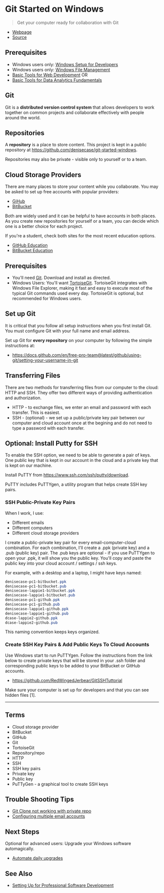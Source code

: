 # Git Started on Windows

> Get your computer ready for collaboration with Git

- [Webpage](https://denisecase.github.io/git-started-windows/)
- [Source](https://github.com/denisecase/git-started-windows)

## Prerequisites

- Windows users only: [Windows Setup for Developers](https://github.com/denisecase/windows-setup)
- Windows users only: [Windows File Management](https://github.com/denisecase/windows-file-management)
- [Basic Tools for Web Development](https://github.com/denisecase/basic-tools-for-webdev) OR
- [Basic Tools for Data Analytics Fundamentals](https://github.com/denisecase/basic-tools-for-data-analytics-fundamentals)

## Git

Git is a **distributed version control system** that allows developers to work together on common projects and collaborate effectively with people around the world.

## Repositories

A **repository** is a place to store content. This project is kept in a public repository at <https://github.com/denisecase/git-started-windows>.

Repositories may also be private - visible only to yourself or to a team.

## Cloud Storage Providers

There are many places to store your content while you collaborate. You may be asked to set up free accounts with popular providers:

- [GiHub](https://github.com/)
- [BitBucket](https://bitbucket.org)

Both are widely used and it can be helpful to have accounts in both places. As you create new repositories for yourself or a team, you can decide which one is a better choice for each project.

If you're a student, check both sites for the most recent education options.

- [GitHub Education](https://education.github.com/)
- [BitBucket Education](https://bitbucket.org/product/education)

## Prerequisites

- You'll need [Git](https://git-scm.com/). Download and install as directed.
- Windows Users: You'll want [TortoiseGit](https://tortoisegit.org/). TortoiseGit integrates with Windows File Explorer, making it fast and easy to execute most of the typical Git commands used every day. TortoiseGit is optional, but recommended for Windows users. 

## Set up Git

It is critical that you follow all setup instructions when you first install Git. You must configure Git with your full name and email address. 

Set up Git for **every repository** on your computer by following the simple instructions at:

- <https://docs.github.com/en/free-pro-team@latest/github/using-git/setting-your-username-in-git>

## Transferring Files

There are two methods for transferring files from our computer to the cloud: HTTP and SSH. They offer two different ways of providing authentication and authorization.

- HTTP - to exchange files, we enter an email and password with each transfer. This is easiest.
- SSH - (optional) - we set up a public/private key pair between our computer and cloud account once at the begining and do not need to type a password with each transfer.

## Optional: Install Putty for SSH

To enable the SSH option, we need to be able to generate a pair of keys. One public key that is kept in our account in the cloud and a private key that is kept on our machine.

Install PuTTY from <https://www.ssh.com/ssh/putty/download>.

PuTTY includes PuTTYgen, a utility program that helps create SSH key pairs.

### SSH Public-Private Key Pairs

When I work, I use:

- Different emails
- Different computers
- Different cloud storage providers

I create a public-private key pair for every email-computer-cloud combination. For each combination, I'll create a .ppk (private key) and a .pub (public key) pair. The .pub keys are optional - if you use PuTTYgen to open your .ppk, it will show you the public key. You'll copy and paste the public key into your cloud account / settings / ssh keys.

For example, with a desktop and a laptop, I might have keys named:

```PowerShell
denisecase-pc1-bitbucket.ppk
denisecase-pc1-bitbucket.pub
denisecase-lappie1-bitbucket.ppk
denisecase-lappie1-bitbucket.pub
denisecase-pc1-github.ppk
denisecase-pc1-github.pub
denisecase-lappie1-github.ppk
denisecase-lappie1-github.pub
dcase-lappie2-github.ppk
dcase-lappie2-github.pub
```

This naming convention keeps keys organized.

### Create SSH Key Pairs & Add Public Keys To Cloud Accounts

Use Windows start to run PuTTYgen. Follow the instructions from the link below to create private keys that will be stored in your .ssh folder and corresponding public keys to be added to your BitBucket or GitHub accounts.

- <https://github.com/RedWingedJerbear/GitSSHTuttorial>

Make sure your computer is set up for developers and that you can see hidden files [1].

---

## Terms

- Cloud storage provider
- BitBucket
- GitHub
- Git
- TortoiseGit
- Repository/repo
- HTTP
- SSH
- SSH key pairs
- Private key
- Public key
- PuTTyGen - a graphical tool to create SSH keys

## Trouble Shooting Tips

- [Git Clone not working with private repo](https://github.community/t5/How-to-use-Git-and-GitHub/git-clone-is-not-working-for-a-private-repo/td-p/2513)
- [Configuring multiple email accounts](https://simonbasle.github.io/2017/10/git-identities-and-ssh/)

## Next Steps

Optional for advanced users: Upgrade your Windows software automagically. 

- [Automate daily upgrades](https://github.com/denisecase/windows-daily-software-upgrade)

## See Also

- [Setting Up for Professional Software Development](https://github.com/denisecase/pro-dev-list)
